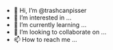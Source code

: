 - 👋 Hi, I’m @trashcanpisser
- 👀 I’m interested in ...
- 🌱 I’m currently learning ...
- 💞️ I’m looking to collaborate on ...
- 📫 How to reach me ...

<!---
trashcanpisser/trashcanpisser is a ✨ special ✨ repository because its `README.md` (this file) appears on your GitHub profile.
You can click the Preview link to take a look at your changes.
--->
